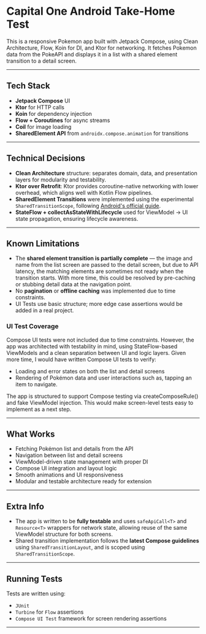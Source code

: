# Capital One Android Take-Home Test

This is a responsive Pokemon app built with Jetpack Compose, using Clean Architecture, Flow, Koin for DI, and Ktor for networking. It fetches Pokemon data from the PokeAPI and displays it in a list with a shared element transition to a detail screen.

---

## Tech Stack

- **Jetpack Compose** UI
- **Ktor** for HTTP calls
- **Koin** for dependency injection
- **Flow + Coroutines** for async streams
- **Coil** for image loading
- **SharedElement API** from `androidx.compose.animation` for transitions

---

## Technical Decisions

- **Clean Architecture** structure: separates domain, data, and presentation layers for modularity and testability.
- **Ktor over Retrofit**: Ktor provides coroutine-native networking with lower overhead, which aligns well with Kotlin Flow pipelines.
- **SharedElement Transitions** were implemented using the experimental `SharedTransitionScope`, following [Android's official guide](https://developer.android.com/develop/ui/compose/animation/shared-elements).
- **StateFlow + collectAsStateWithLifecycle** used for ViewModel → UI state propagation, ensuring lifecycle awareness.

---

## Known Limitations

- The **shared element transition is partially complete** — the image and name from the list screen are passed to the detail screen, but due to API latency, the matching elements are sometimes not ready when the transition starts. With more time, this could be resolved by pre-caching or stubbing detail data at the navigation point.
- No **pagination** or **offline caching** was implemented due to time constraints.
- UI Tests use basic structure; more edge case assertions would be added in a real project.

### UI Test Coverage
Compose UI tests were not included due to time constraints. However, the app was architected with testability in mind, using StateFlow-based ViewModels and a clean separation between UI and logic layers.
Given more time, I would have written Compose UI tests to verify:
- Loading and error states on both the list and detail screens
- Rendering of Pokémon data and user interactions such as, tapping an item to navigate.

The app is structured to support Compose testing via createComposeRule() and fake ViewModel injection. This would make screen-level tests easy to implement as a next step.

---

## What Works

- Fetching Pokémon list and details from the API
- Navigation between list and detail screens
- ViewModel-driven state management with proper DI
- Compose UI integration and layout logic
- Smooth animations and UI responsiveness
- Modular and testable architecture ready for extension

---

## Extra Info

- The app is written to be **fully testable** and uses `safeApiCall<T>` and `Resource<T>` wrappers for network state, allowing reuse of the same ViewModel structure for both screens.
- Shared transition implementation follows the **latest Compose guidelines** using `SharedTransitionLayout`, and is scoped using `SharedTransitionScope`.

---

## Running Tests

Tests are written using:
- `JUnit`
- `Turbine` for `Flow` assertions
- `Compose UI Test` framework for screen rendering assertions

---
